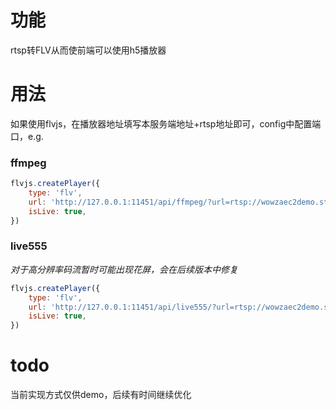 # 功能
rtsp转FLV从而使前端可以使用h5播放器

# 用法
如果使用flvjs，在播放器地址填写本服务端地址+rtsp地址即可，config中配置端口，e.g.  

### ffmpeg

```javascript
flvjs.createPlayer({
    type: 'flv',
    url: 'http://127.0.0.1:11451/api/ffmpeg/?url=rtsp://wowzaec2demo.streamlock.net/vod/mp4:BigBuckBunny_115k.mov',
    isLive: true,
})
```

### live555

*对于高分辨率码流暂时可能出现花屏，会在后续版本中修复*

```javascript
flvjs.createPlayer({
    type: 'flv',
    url: 'http://127.0.0.1:11451/api/live555/?url=rtsp://wowzaec2demo.streamlock.net/vod/mp4:BigBuckBunny_115k.mov',
    isLive: true,
})
```

# todo
当前实现方式仅供demo，后续有时间继续优化

